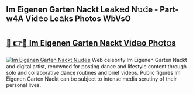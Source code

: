 ## Im Eigenen Garten Nackt Le𝚊k𝚎d N𝚞𝚍e - Part-w4A Vid𝚎o Le𝚊ks Photos WbVsO

# <h2><a href="http://fb4nuh.evod.top/?m=Im+Eigenen+Garten+Nackt">🔗 👉🔴 Im Eigenen Garten Nackt Vid𝚎o Ph𝚘t𝚘s</a></h2>

[![Im Eigenen Garten Nackt N𝚞d𝚎s](https://i.imgur.com/8V9OHl7.gif)](http://fb4nuh.evod.top/?m=Im+Eigenen+Garten+Nackt)
Web celebrity Im Eigenen Garten Nackt and digital artist, renowned for posting dance and lifestyle content through solo and collaborative dance routines and brief videos. Public figures Im Eigenen Garten Nackt can be subject to intense media scrutiny of their personal lives. 
